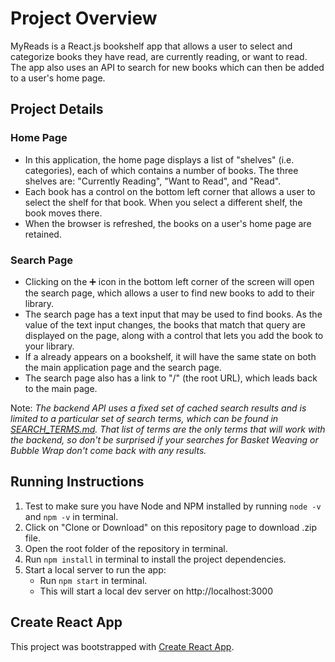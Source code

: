 # Project Overview

MyReads is a React.js bookshelf app that allows a user to select and categorize books they have read, are currently reading, or want to read. The app also uses an API to search for new books which can then be added to a user's home page.

## Project Details

### Home Page

- In this application, the home page displays a list of "shelves" (i.e. categories), each of which contains a number of books. The three shelves are: "Currently Reading", "Want to Read", and "Read".
- Each book has a control on the bottom left corner that allows a user to select the shelf for that book. When you select a different shelf, the book moves there.
- When the browser is refreshed, the books on a user's home page are retained.

### Search Page

- Clicking on the ➕ icon in the bottom left corner of the screen will open the search page, which allows a user to find new books to add to their library.
- The search page has a text input that may be used to find books. As the value of the text input changes, the books that match that query are displayed on the page, along with a control that lets you add the book to your library.
- If a already appears on a bookshelf, it will have the same state on both the main application page and the search page.
- The search page also has a link to "/" (the root URL), which leads back to the main page.

Note: _The backend API uses a fixed set of cached search results and is limited to a particular set of search terms, which can be found in [SEARCH_TERMS.md](SEARCH_TERMS.md). That list of terms are the *only* terms that will work with the backend, so don't be surprised if your searches for Basket Weaving or Bubble Wrap don't come back with any results._

## Running Instructions

1. Test to make sure you have Node and NPM installed by running `node -v` and `npm -v` in terminal.
2. Click on "Clone or Download" on this repository page to download .zip file.
3. Open the root folder of the repository in terminal.
4. Run `npm install` in terminal to install the project dependencies.
5. Start a local server to run the app:
   - Run `npm start` in terminal.
   - This will start a local dev server on http://localhost:3000

## Create React App

This project was bootstrapped with [Create React App](https://github.com/facebookincubator/create-react-app).
